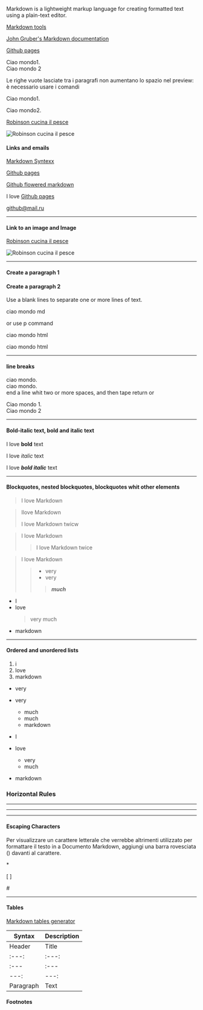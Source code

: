 
Markdown is a lightweight markup language for creating formatted text using a plain-text editor.

[Markdown tools](https://www.markdownguide.org/tools/)

[John Gruber's Markdown documentation](https://daringfireball.net/projects/markdown/)

[Github pages](https://pages.github.com/)



Ciao mondo1.<br>Ciao mondo 2

Le righe vuote lasciate tra i paragrafi non aumentano lo spazio nel preview: è necessario usare i comandi <p>   </p>
<p>Ciao mondo1.</p>Ciao mondo2.





[Robinson cucina il pesce](https://github.com/Coindipity/storia_del_denaro.md/blob/main/images/Crusoe%20cucina%20il%20pesce.JPG)

![Robinson cucina il pesce](https://github.com/Coindipity/storia_del_denaro.md/blob/main/images/Crusoe%20cucina%20il%20pesce.JPG)





#### Links and emails
[Markdown Syntexx](https://www.markdownguide.org/basic-syntax/)

[Github pages](https://pages.github.com/)

[Github flowered markdown](https://github.github.com/gfm/)

I love [Github pages](https://pages.github.com/)

<github@mail.ru>
___

#### Link to an image and Image

[Robinson cucina il pesce](https://github.com/Coindipity/storia_del_denaro.md/blob/main/images/Crusoe%20cucina%20il%20pesce.JPG)

![Robinson cucina il pesce](https://github.com/Coindipity/storia_del_denaro.md/blob/main/images/Crusoe%20cucina%20il%20pesce.JPG)

___

<h4>Create a paragraph 1</h4>

#### Create a paragraph 2

Use a blank lines to separate one or more lines of text.

ciao mondo md
 
 or use p command
<p>ciao mondo html</p> <p>ciao mondo html</p>

_____

#### line breaks

ciao mondo.  
ciao mondo.    
end a line whit two or more spaces, and then tape return or

<p>Ciao mondo 1. <br /> 
Ciao mondo 2</p>

____
#### Bold-italic text, bold and italic text

I love **bold** text

I love *italic* text

I love ***bold italic*** text

___ 

#### Blockquotes, nested blockquotes, blockquotes whit other elements

> I love Markdown

> Ilove Markdown
>
> I love Markdown twicw

>I love Markdown
>
>> I love Markdown twice

>I love Markdown
>
>>- very
>>- very
>>>***much***

- I
- love
   >very much
- markdown

___

#### Ordered and unordered lists

1. i
2. love
3. markdown
- very
- very
  - much
  * much
  + markdown

- I
- love
   - very
   - much
- markdown

### Horizontal Rules

***
___
---

#### Escaping Characters

Per visualizzare un carattere letterale che verrebbe altrimenti utilizzato per formattare il testo in a
Documento Markdown, aggiungi una barra rovesciata (\) davanti al carattere.

\*

\[    ]

\#

___

#### Tables

[Markdown tables generator](https://www.tablesgenerator.com/markdown_tables)

| Syntax | Description|
|--------|------------|
| Header | Title      |
| :---:  |  :---:     |
|:---   |  :---   |
|  ---:  |  ---:   |
| Paragraph| Text  |

#### Footnotes


